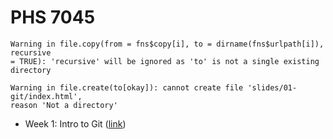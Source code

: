 
# PHS 7045

    Warning in file.copy(from = fns$copy[i], to = dirname(fns$urlpath[i]), recursive
    = TRUE): 'recursive' will be ignored as 'to' is not a single existing directory

    Warning in file.create(to[okay]): cannot create file 'slides/01-git/index.html',
    reason 'Not a directory'

- Week 1: Intro to Git ([link](slides/01-git/index.html))
